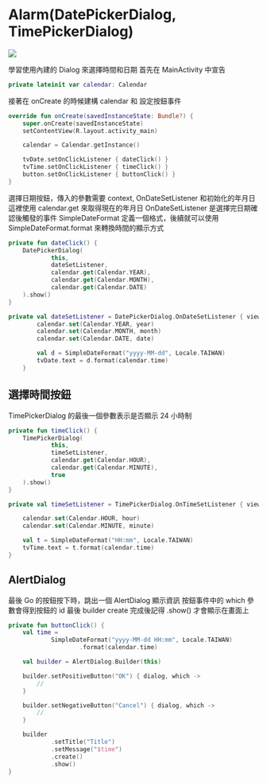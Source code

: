 Alarm(DatePickerDialog, TimePickerDialog)
===

![](https://i.imgur.com/g5QdLbj.gif)

學習使用內建的 Dialog 來選擇時間和日期
首先在 MainActivity 中宣告
```kotlin
private lateinit var calendar: Calendar
```
接著在 onCreate 的時候建構 calendar 和 設定按鈕事件
```kotlin
override fun onCreate(savedInstanceState: Bundle?) {
    super.onCreate(savedInstanceState)
    setContentView(R.layout.activity_main)

    calendar = Calendar.getInstance()

    tvDate.setOnClickListener { dateClick() }
    tvTime.setOnClickListener { timeClick() }
    button.setOnClickListener { buttonClick() }
}
```
選擇日期按鈕，傳入的參數需要 context, OnDateSetListener 和初始化的年月日
這裡使用 calendar.get 來取得現在的年月日
OnDateSetListener 是選擇完日期確認後觸發的事件
SimpleDateFormat 定義一個格式，後續就可以使用 SimpleDateFormat.format 來轉換時間的顯示方式

```kotlin
private fun dateClick() {
    DatePickerDialog(
            this,
            dateSetListener,
            calendar.get(Calendar.YEAR),
            calendar.get(Calendar.MONTH),
            calendar.get(Calendar.DATE)
    ).show()
}

private val dateSetListener = DatePickerDialog.OnDateSetListener { view, year, month, date ->
        calendar.set(Calendar.YEAR, year)
        calendar.set(Calendar.MONTH, month)
        calendar.set(Calendar.DATE, date)

        val d = SimpleDateFormat("yyyy-MM-dd", Locale.TAIWAN)
        tvDate.text = d.format(calendar.time)
    }
```

## 選擇時間按鈕

TimePickerDialog 的最後一個參數表示是否顯示 24 小時制

```kotlin
private fun timeClick() {
    TimePickerDialog(
            this,
            timeSetListener,
            calendar.get(Calendar.HOUR),
            calendar.get(Calendar.MINUTE),
            true
    ).show()
}

private val timeSetListener = TimePickerDialog.OnTimeSetListener { view, hour, minute ->

    calendar.set(Calendar.HOUR, hour)
    calendar.set(Calendar.MINUTE, minute)

    val t = SimpleDateFormat("HH:mm", Locale.TAIWAN)
    tvTime.text = t.format(calendar.time)
}

```

## AlertDialog

最後 Go 的按鈕按下時，跳出一個 AlertDialog 顯示資訊
按鈕事件中的 which 參數會得到按鈕的 id 
最後 builder create 完成後記得 .show() 才會顯示在畫面上
```kotlin
private fun buttonClick() {
    val time =
            SimpleDateFormat("yyyy-MM-dd HH:mm", Locale.TAIWAN)
                    .format(calendar.time)

    val builder = AlertDialog.Builder(this)

    builder.setPositiveButton("OK") { dialog, which ->
        //
    }

    builder.setNegativeButton("Cancel") { dialog, which ->
        //
    }

    builder
            .setTitle("Title")
            .setMessage("$time")
            .create()
            .show()
}
```